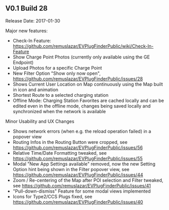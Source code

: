 ## V0.1 Build 28

Release Date: 2017-01-30

Major new features:

- Check-In Feature: https://github.com/remuslazar/EVPlugFinderPublic/wiki/Check-In-Feature
- Show Charge Point Photos (currently only available using the GE Endpoint)
- Upload Photos for a specific Charge Point
- New Filter Option "Show only now open", https://github.com/remuslazar/EVPlugFinderPublic/issues/28
- Shows Current User Location on Map continuously using the Map built in icon and animation
- Shortest Route to a selected charging station
- Offline Mode: Charging Station Favorites are cached locally and can be edited even in the offline mode, changes being saved locally and synchronized when the network is available

Minor Usability and UX Changes

- Shows network errors (when e.g. the reload operation failed) in a popover view
- Routing Infos in the Routing Button were cropped, see https://github.com/remuslazar/EVPlugFinderPublic/issues/56
- Relative Time/Date Formatting tweaked, see https://github.com/remuslazar/EVPlugFinderPublic/issues/55
- Modal "New App Settings available" removed, now the new Setting Option hint being shown in the Filter popover view, see https://github.com/remuslazar/EVPlugFinderPublic/issues/44
- Zoom / Re-centering of the Map after POI selection and Filter tweaked, see https://github.com/remuslazar/EVPlugFinderPublic/issues/41
- "Pull-down-dismiss" Feature for some modal views implemented
- Icons for Type2/CCS Plugs fixed, see https://github.com/remuslazar/EVPlugFinderPublic/issues/40
